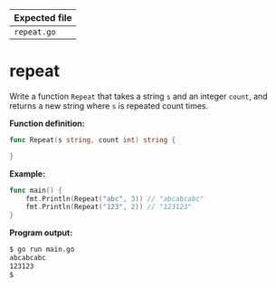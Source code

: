 | Expected file   |
| --------------- |
| `repeat.go`     |

# repeat


Write a function `Repeat` that takes a string `s` and an integer `count`, and returns a new string where `s` is repeated count times.

**Function definition:**

```go
func Repeat(s string, count int) string {

}
```

**Example:**

```go
func main() {
    fmt.Println(Repeat("abc", 3)) // "abcabcabc"
    fmt.Println(Repeat("123", 2)) // "123123"
}
```

**Program output:**

```sh
$ go run main.go
abcabcabc
123123
$
```
